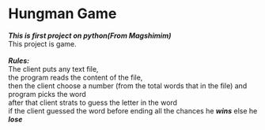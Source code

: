 # Hungman Game
***This is first project on python(From Magshimim)*** <br>
This project is game.<br><br>
***Rules:***<br>
The client puts any text file,<br>
the program reads the content of the file,<br>
then the client choose a number (from the total words that in the file) and program picks the word<br>
after that client strats to guess the letter in the word<br>
if the client guessed the word before ending all the chances he ***wins*** else he ***lose*** <br>

